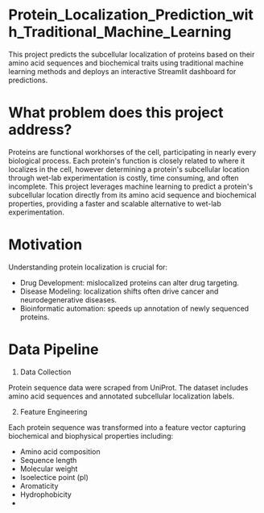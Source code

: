 # Protein_Localization_Prediction_with_Traditional_Machine_Learning
This project predicts the subcellular localization of proteins based on their amino acid sequences and biochemical traits using traditional machine learning methods and deploys an interactive Streamlit dashboard for predictions. 


# What problem does this project address?
Proteins are functional workhorses of the cell, participating in nearly every biological process. Each protein's function is closely related to where it localizes in the cell, however determining a protein's subcellular location through wet-lab experimentation is costly, time consuming, and often incomplete. This project leverages machine learning to predict a protein's subcellular location directly from its amino acid sequence and biochemical properties, providing a faster and scalable alternative to wet-lab experimentation. 

# Motivation 
Understanding protein localization is crucial for:
- Drug Development: mislocalized proteins can alter drug targeting.
- Disease Modeling: localization shifts often drive cancer and neurodegenerative diseases.
- Bioinformatic automation: speeds up annotation of newly sequenced proteins.

# Data Pipeline
1. Data Collection 

Protein sequence data were scraped from UniProt. The dataset includes amino acid sequences and annotated subcellular localization labels.

2. Feature Engineering

Each protein sequence was transformed into a feature vector capturing biochemical and biophysical properties including:
- Amino acid composition
- Sequence length
- Molecular weight
- Isoelectice point (pI)
- Aromaticity
- Hydrophobicity
- 
